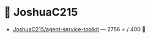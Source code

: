 # 👤 JoshuaC215

- [JoshuaC215/agent-service-toolkit](https://github.com/JoshuaC215/agent-service-toolkit) — 2756 ⭐️ / 400 🍴
